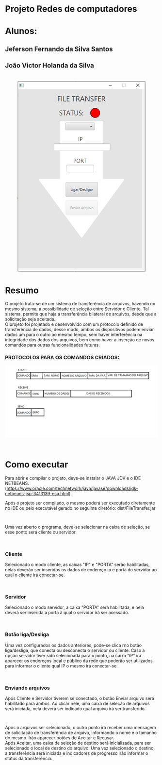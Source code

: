 # Projeto Redes de computadores
# Alunos:
## Jeferson Fernando da Silva Santos
## João Victor Holanda da Silva
#
<p align="center">
    <img src="layout.png">
</p>

# Resumo
O projeto trata-se de um sistema de transferência de arquivos, havendo no mesmo sistema, a possibilidade de seleção entre Servidor e Cliente. Tal sistema, permite que haja a transferência bilateral de arquivos, desde que a solicitação seja aceitada.
<br>
O projeto foi projetado e desenvolvido com um protocolo definido de transferência de dados, desse modo, ambos os dispositivos podem enviar dados um para o outro ao mesmo tempo, sem haver interferência na integridade dos dados dos arquivos, bem como haver a inserção de novos comandos para outras funcionalidades futuras.

### PROTOCOLOS PARA OS COMANDOS CRIADOS:

<p align="center">
    <img src="protocoloRedes.png">
</p>

<br>

# Como executar

Para abrir e compilar o projeto, deve-se instalar o JAVA JDK e o IDE NETBEANS. (https://www.oracle.com/technetwork/java/javase/downloads/jdk-netbeans-jsp-3413139-esa.html).

Após o projeto ser compilado, o mesmo poderá ser executado diretamente no IDE ou pelo executável gerado no seguinte diretório:  dist/FileTransfer.jar

<br>

Uma vez aberto o programa, deve-se selecionar na caixa de seleção, se esse ponto será cliente ou servidor.

<br>

### Cliente

Selecionado o modo cliente, as caixas "IP" e "PORTA" serão habilitadas, nelas deverão ser inseridos os dados de endereço ip e porta do servidor ao qual o cliente irá conectar-se.

<br>

### Servidor

Selecionado o modo servidor, a caixa "PORTA" será habilitada, e nela deverá ser inserida a porta à qual o servidor irá ser acessado.

<br>

### Botão liga/Desliga

Uma vez configurados os dados anteriores, pode-se clica rno botão liga/desliga, que conecta ou desconecta o servidor ou cliente. Caso a opção servidor tiver sido selecionada para o ponto, na caixa "IP" irá aparecer os endereços local e público da rede que poderão ser utilizados para informar o cliente qual IP o mesmo irá conectar-se.

<br>

### Enviando arquivos

Após Cliente e Servidor tiverem se conectado, o botão Enviar arquivo será habilitado para ambos. Ao clicar nele, uma caixa de seleção de arquivos será iniciada, nela deverá ser indicado qual arquivo irá ser transferido.

<br>

Após o arquivos ser selecionado, o outro ponto irá receber uma mensagem de solicitação de transferência de arquivo, informando o nome e o tamanho do mesmo. Irão aparecer botões de Aceitar e Recusar.
<br>
Após Aceitar, uma caixa de seleção de destino será inicializada, para ser selecionado o local de destino do arquivo. Uma vez selecionado o destino, a transferência será iniciada e indicadores de progresso irão informar o status da transferência.
